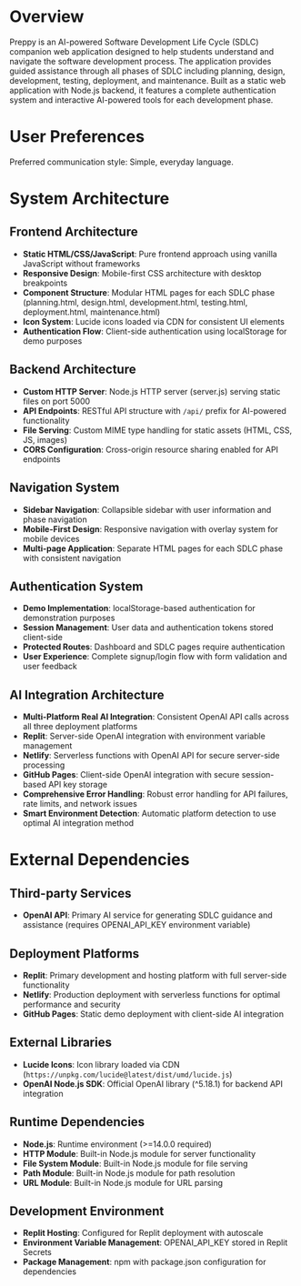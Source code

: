 # Overview

Preppy is an AI-powered Software Development Life Cycle (SDLC) companion web application designed to help students understand and navigate the software development process. The application provides guided assistance through all phases of SDLC including planning, design, development, testing, deployment, and maintenance. Built as a static web application with Node.js backend, it features a complete authentication system and interactive AI-powered tools for each development phase.

# User Preferences

Preferred communication style: Simple, everyday language.

# System Architecture

## Frontend Architecture
- **Static HTML/CSS/JavaScript**: Pure frontend approach using vanilla JavaScript without frameworks
- **Responsive Design**: Mobile-first CSS architecture with desktop breakpoints
- **Component Structure**: Modular HTML pages for each SDLC phase (planning.html, design.html, development.html, testing.html, deployment.html, maintenance.html)
- **Icon System**: Lucide icons loaded via CDN for consistent UI elements
- **Authentication Flow**: Client-side authentication using localStorage for demo purposes

## Backend Architecture
- **Custom HTTP Server**: Node.js HTTP server (server.js) serving static files on port 5000
- **API Endpoints**: RESTful API structure with `/api/` prefix for AI-powered functionality
- **File Serving**: Custom MIME type handling for static assets (HTML, CSS, JS, images)
- **CORS Configuration**: Cross-origin resource sharing enabled for API endpoints

## Navigation System
- **Sidebar Navigation**: Collapsible sidebar with user information and phase navigation
- **Mobile-First Design**: Responsive navigation with overlay system for mobile devices
- **Multi-page Application**: Separate HTML pages for each SDLC phase with consistent navigation

## Authentication System
- **Demo Implementation**: localStorage-based authentication for demonstration purposes
- **Session Management**: User data and authentication tokens stored client-side
- **Protected Routes**: Dashboard and SDLC pages require authentication
- **User Experience**: Complete signup/login flow with form validation and user feedback

## AI Integration Architecture
- **Multi-Platform Real AI Integration**: Consistent OpenAI API calls across all three deployment platforms
- **Replit**: Server-side OpenAI integration with environment variable management
- **Netlify**: Serverless functions with OpenAI API for secure server-side processing
- **GitHub Pages**: Client-side OpenAI integration with secure session-based API key storage
- **Comprehensive Error Handling**: Robust error handling for API failures, rate limits, and network issues
- **Smart Environment Detection**: Automatic platform detection to use optimal AI integration method

# External Dependencies

## Third-party Services
- **OpenAI API**: Primary AI service for generating SDLC guidance and assistance (requires OPENAI_API_KEY environment variable)

## Deployment Platforms
- **Replit**: Primary development and hosting platform with full server-side functionality
- **Netlify**: Production deployment with serverless functions for optimal performance and security
- **GitHub Pages**: Static demo deployment with client-side AI integration

## External Libraries
- **Lucide Icons**: Icon library loaded via CDN (`https://unpkg.com/lucide@latest/dist/umd/lucide.js`)
- **OpenAI Node.js SDK**: Official OpenAI library (^5.18.1) for backend API integration

## Runtime Dependencies
- **Node.js**: Runtime environment (>=14.0.0 required)
- **HTTP Module**: Built-in Node.js module for server functionality
- **File System Module**: Built-in Node.js module for file serving
- **Path Module**: Built-in Node.js module for path resolution
- **URL Module**: Built-in Node.js module for URL parsing

## Development Environment
- **Replit Hosting**: Configured for Replit deployment with autoscale
- **Environment Variable Management**: OPENAI_API_KEY stored in Replit Secrets
- **Package Management**: npm with package.json configuration for dependencies